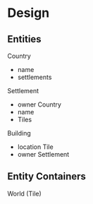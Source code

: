 # Design

## Entities
Country
- name
- settlements

Settlement
- owner Country
- name
- Tiles

Building
- location Tile
- owner Settlement


## Entity Containers
World (Tile)
